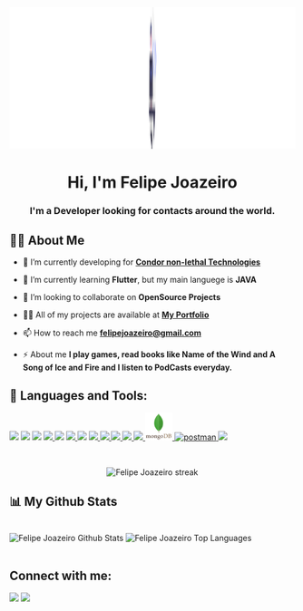 <a href="#"><img width="100%"  src="./img/undraw_developer_activity_re_39tg (2).svg" height="250px"/></a>

<h1 align="center">Hi, I'm Felipe Joazeiro</h1>
<h3 align="center">I'm a Developer looking for contacts around the world.</h3>


## 🙋‍♂️ About Me

- 🔭 I’m currently developing for **[Condor non-lethal Technologies](https://www.condornaoletal.com.br/?lang=en)**

- 🌱 I’m currently learning **Flutter**, but my main languege is **JAVA**

- 👯 I’m looking to collaborate on **OpenSource Projects**

- 👨‍💻 All of my projects are available at **[My Portfolio](https://felipejoazeiro.com)**

- 📫 How to reach me **felipejoazeiro@gmail.com**

- ⚡ About me **I play games, read books like Name of the Wind and A Song of Ice and Fire and I listen to PodCasts everyday.**

## 🚀 Languages and Tools:

<p align="left"> 
    <a href="https://dev.java/" target="_blank"><img src="https://img.icons8.com/?size=48&id=13679&format=png"/></a>
    <a href="https://dart.dev/"><img src="https://img.icons8.com/?size=48&id=7AFcZ2zirX6Y&format=png"/></a>
    <a href="https://flutter.dev/"><img src="https://img.icons8.com/?size=48&id=7I3BjCqe9rjG&format=png"/></a>
    <a href="https://developer.mozilla.org/en-US/docs/Web/JavaScript" target="_blank"> <img src="https://img.icons8.com/color/48/000000/javascript.png"/> </a> 
    <a href="https://vuejs.org/"><img src="https://img.icons8.com/?size=48&id=eETV3RNHVrWA&format=png"/></a>
    <a href="https://reactjs.org/" target="_blank"> <img src="https://img.icons8.com/color/48/000000/react-native.png"/> </a>
    <a href="https://tailwindcss.com/"><img src="https://img.icons8.com/?size=50&id=CIAZz2CYc6Kc&format=png"/></a>
    <a href="https://www.w3.org/html/" target="_blank"> <img src="https://img.icons8.com/color/48/000000/html-5.png"/> </a> 
    <a href="https://www.w3schools.com/css/" target="_blank"> <img src="https://img.icons8.com/color/48/000000/css3.png"/> </a> 
    <a href="https://getbootstrap.com" target="_blank"> <img src="https://img.icons8.com/color/48/000000/bootstrap.png"/> </a> 
    <a href="https://nodejs.org" target="_blank"> <img src="https://img.icons8.com/color/48/000000/nodejs.png"/> </a> 
    <a href="https://www.mysql.com/" target="_blank"> <img src="https://img.icons8.com/fluent/50/000000/mysql-logo.png"/> </a>
    <a href="https://www.mongodb.com/" target="_blank"> <img src="https://raw.githubusercontent.com/devicons/devicon/master/icons/mongodb/mongodb-original-wordmark.svg" alt="mongodb" width="48" height="48"/> </a> 
    <a href="https://postman.com" target="_blank"> <img src="https://www.vectorlogo.zone/logos/getpostman/getpostman-icon.svg" alt="postman" width="45" height="45"/> </a>   
    <a href="https://git-scm.com/" target="_blank"> <img src="https://img.icons8.com/color/48/000000/git.png"/> </a> 
</p>
<br/>

<p align="center">
        <img title="🔥 Get streak stats for your profile at git.io/streak-stats" alt="Felipe Joazeiro streak" src="https://github-readme-streak-stats.herokuapp.com/?user=felipejoazeiro&theme=black-ice&hide_border=true&stroke=0000&background=060A0CD0"/>
    </a>
</p>

## 📊 My Github Stats

  <br/>
    <img alt="Felipe Joazeiro Github Stats" src="https://github-readme-stats.vercel.app/api?username=felipejoazeiro&show_icons=true&count_private=true&theme=react&hide_border=true&bg_color=0D1117" /></a>
  <img alt="Felipe Joazeiro Top Languages" src="https://github-readme-stats.vercel.app/api/top-langs/?username=felipejoazeiro&langs_count=8&count_private=true&layout=compact&theme=react&hide_border=true&bg_color=0D1117" /></a>

<br/>
<br/>

## Connect with me:
<p align="left">

<a href = "https://www.linkedin.com/in/felipe-bezerra-joazeiro-6980a3194/"><img src="https://img.icons8.com/fluent/48/000000/linkedin.png"/></a>
<a href = "https://www.instagram.com/pinho_joazeiro/"><img src="https://img.icons8.com/fluent/48/000000/instagram-new.png"/></a>

</p>
